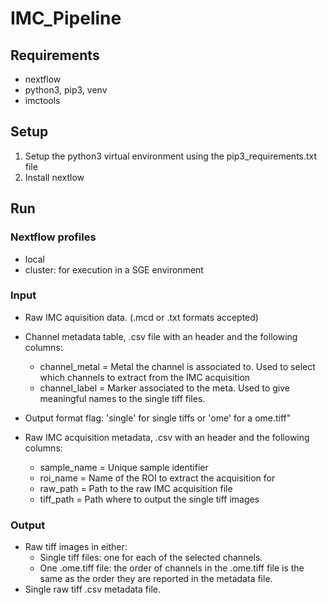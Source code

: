 # IMC_Pipeline

## Requirements
- nextflow
- python3, pip3, venv
- imctools

## Setup
1. Setup the python3 virtual environment using the pip3_requirements.txt file
2. Install nextlow

## Run

### Nextflow profiles
- local
- cluster: for execution in a SGE environment

### Input
- Raw IMC aquisition data. (.mcd or .txt formats accepted)
- Channel metadata table, .csv file with an header and the following columns:
  - channel_metal = Metal the channel is associated to. Used to select which channels to extract
      from the IMC acquisition
  - channel_label = Marker associated to the meta. Used to give meaningful names to the single
      tiff files. 
- Output format flag: 'single' for single tiffs or 'ome' for a ome.tiff"

- Raw IMC acquisition metadata, .csv with an header and the following columns:
  - sample_name = Unique sample identifier
  - roi_name = Name of the ROI to extract the acquisition for
  - raw_path = Path to the raw IMC acquisition file
  - tiff_path = Path where to output the single tiff images

### Output
- Raw tiff images in either:
  - Single tiff files: one for each of the selected channels.
  - One .ome.tiff file: the order of channels in the .ome.tiff file is the same as the order they
    are reported in the metadata file.
- Single raw tiff .csv metadata file.




